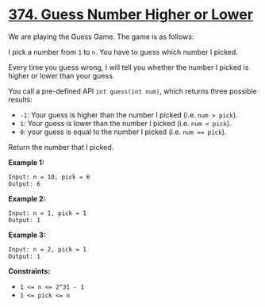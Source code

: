 # [374. Guess Number Higher or Lower](https://leetcode.com/problems/guess-number-higher-or-lower/)

We are playing the Guess Game. The game is as follows:

I pick a number from `1` to `n`. You have to guess which number I picked.

Every time you guess wrong, I will tell you whether the number I picked is higher or lower than your guess.

You call a pre-defined API `int guess(int num)`, which returns three possible results:

- `-1`: Your guess is higher than the number I picked (i.e. `num > pick`).
- `1`: Your guess is lower than the number I picked (i.e. `num < pick`).
- `0`: your guess is equal to the number I picked (i.e. `num == pick`).

Return the number that I picked.

**Example 1:** 

```
Input: n = 10, pick = 6
Output: 6
```

**Example 2:** 

```
Input: n = 1, pick = 1
Output: 1
```

**Example 3:** 

```
Input: n = 2, pick = 1
Output: 1
```

**Constraints:** 

- `1 <= n <= 2^31 - 1`
- `1 <= pick <= n`
